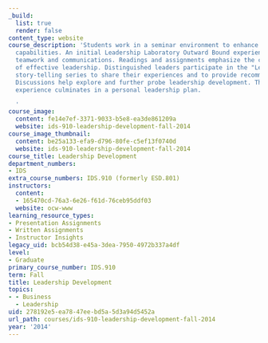 ```yaml
---
_build:
  list: true
  render: false
content_type: website
course_description: 'Students work in a seminar environment to enhance their leadership
  capabilities. An initial Leadership Laboratory Outward Bound experience builds trust,
  teamwork and communications. Readings and assignments emphasize the characteristics
  of effective leadership. Distinguished leaders participate in the "Leadership Lunch"
  story-telling series to share their experiences and to provide recommendations.
  Discussions help explore and further probe leadership development. The learning
  experience culminates in a personal leadership plan.

  '
course_image:
  content: fe14e7ef-3371-9033-b5e8-ea3de861209a
  website: ids-910-leadership-development-fall-2014
course_image_thumbnail:
  content: be25a133-efa9-d796-80fe-c5ef13f0740d
  website: ids-910-leadership-development-fall-2014
course_title: Leadership Development
department_numbers:
- IDS
extra_course_numbers: IDS.910 (formerly ESD.801)
instructors:
  content:
  - 165470cd-76a3-6e26-f61d-76ceb95ddf03
  website: ocw-www
learning_resource_types:
- Presentation Assignments
- Written Assignments
- Instructor Insights
legacy_uid: bcb54d38-e45a-3dea-7950-4972b337a4df
level:
- Graduate
primary_course_number: IDS.910
term: Fall
title: Leadership Development
topics:
- - Business
  - Leadership
uid: 278192e5-ea78-47ee-bd5a-5d3a94d5452a
url_path: courses/ids-910-leadership-development-fall-2014
year: '2014'
---
```

